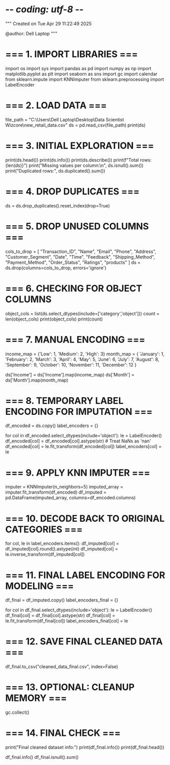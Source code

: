 # -*- coding: utf-8 -*-
"""
Created on Tue Apr 29 11:22:49 2025

@author: Dell Laptop
"""
# === 1. IMPORT LIBRARIES ===
import os
import sys
import pandas as pd
import numpy as np
import matplotlib.pyplot as plt
import seaborn as sns
import gc
import calendar
from sklearn.impute import KNNImputer
from sklearn.preprocessing import LabelEncoder

# === 2. LOAD DATA ===
file_path = "C:\\Users\\Dell Laptop\\Desktop\\Data Scientist Wizcore\\new_retail_data.csv"
ds = pd.read_csv(file_path)
print(ds)

# === 3. INITIAL EXPLORATION ===
print(ds.head())
print(ds.info())
print(ds.describe())
print(f"Total rows: {len(ds)}")
print("Missing values per column:\n", ds.isnull().sum())
print("Duplicated rows:", ds.duplicated().sum())

# === 4. DROP DUPLICATES ===
ds = ds.drop_duplicates().reset_index(drop=True)

# === 5. DROP UNUSED COLUMNS ===
cols_to_drop = [
    "Transaction_ID", "Name", "Email", "Phone", "Address", "Customer_Segment", 
    "Date", "Time", "Feedback", "Shipping_Method", "Payment_Method", 
    "Order_Status", "Ratings", "products"
]
ds = ds.drop(columns=cols_to_drop, errors='ignore')

# === 6. CHECKING FOR OBJECT COLUMNS
object_cols = list(ds.select_dtypes(include=['category','object']))
count = len(object_cols)
print(object_cols)
print(count)

# === 7. MANUAL ENCODING ===
income_map = {'Low': 1, 'Medium': 2, 'High': 3}
month_map = {
    'January': 1, 'February': 2, 'March': 3, 'April': 4, 'May': 5,
    'June': 6, 'July': 7, 'August': 8, 'September': 9, 
    'October': 10, 'November': 11, 'December': 12
}

ds['Income'] = ds['Income'].map(income_map)
ds['Month'] = ds['Month'].map(month_map)

# === 8. TEMPORARY LABEL ENCODING FOR IMPUTATION ===
df_encoded = ds.copy()
label_encoders = {}

for col in df_encoded.select_dtypes(include='object'):
    le = LabelEncoder()
    df_encoded[col] = df_encoded[col].astype(str)  # Treat NaNs as 'nan'
    df_encoded[col] = le.fit_transform(df_encoded[col])
    label_encoders[col] = le

# === 9. APPLY KNN IMPUTER ===
imputer = KNNImputer(n_neighbors=5)
imputed_array = imputer.fit_transform(df_encoded)
df_imputed = pd.DataFrame(imputed_array, columns=df_encoded.columns)

# === 10. DECODE BACK TO ORIGINAL CATEGORIES ===
for col, le in label_encoders.items():
    df_imputed[col] = df_imputed[col].round().astype(int)
    df_imputed[col] = le.inverse_transform(df_imputed[col])

# === 11. FINAL LABEL ENCODING FOR MODELING ===
df_final = df_imputed.copy()
label_encoders_final = {}

for col in df_final.select_dtypes(include='object'):
    le = LabelEncoder()
    df_final[col] = df_final[col].astype(str)
    df_final[col] = le.fit_transform(df_final[col])
    label_encoders_final[col] = le

# === 12. SAVE FINAL CLEANED DATA ===
df_final.to_csv("cleaned_data_final.csv", index=False)

# === 13. OPTIONAL: CLEANUP MEMORY ===
gc.collect()

# === 14. FINAL CHECK ===
print("Final cleaned dataset info:")
print(df_final.info())
print(df_final.head())

df_final.info()
df_final.isnull().sum()
